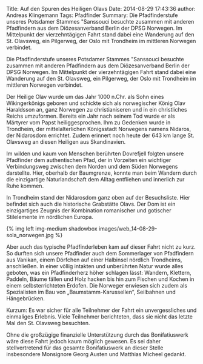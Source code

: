 Title: Auf den Spuren des Heiligen Olavs
Date: 2014-08-29 17:43:36
author: Andreas Klingemann
Tags: Pfadfinder
Summary: Die Pfadfinderstufe unseres Potsdamer Stammes "Sanssouci besuchte zusammen mit anderen Pfadfindern aus dem Diözesanverband Berlin der DPSG Norwegen. Im Mittelpunkt der vierzehntägigen Fahrt stand dabei eine Wanderung auf den St. Olavsweg, ein Pilgerweg, der Oslo mit Trondheim im mittleren Norwegen verbindet.

Die Pfadfinderstufe unseres Potsdamer Stammes "Sanssouci besuchte zusammen mit anderen Pfadfindern aus dem Diözesanverband Berlin der DPSG Norwegen. Im Mittelpunkt der vierzehntägigen Fahrt stand dabei eine Wanderung auf den St. Olavsweg, ein Pilgerweg, der Oslo mit Trondheim im mittleren Norwegen verbindet.

Der Heilige Olav wurde um das Jahr 1000 n.Chr. als Sohn eines Wikingerkönigs geboren und schickte sich als norwegischer König Olav Haraldsson an, ganz Norwegen zu christianiseren und in ein christliches Reichs umzuformen. Bereits ein Jahr nach seinem Tod wurde er als Märtyrer vom Papst heiliggesprochen. Ihm zu Gedenken wurde in Trondheim, der mittelalterlichen Königsstadt Norwegens namens Nidaros, der Nidarosdom errichtet. Zudem erinnert noch heute der 643 km lange St. Olavsweg an diesen Heiligen aus Skandinavien.

Im wilden und kaum von Menschen berührten Dovrefjell folgten unsere Pfadfinder dem authentischen Pfad, der in Vorzeiten ein wichtiger Verbindungsweg zwischen dem Norden und dem Süden Norwegens darstellte. Hier, oberhalb der Baumgrenze, konnte man beim Wandern durch die einzigartige Naturlandschaft dem Alltag entfliehen und innerlich zur Ruhe kommen.

In Trondheim stand der Nidarosdom ganz oben auf der Besuchsliste. Hier befindet sich auch die historische Grabstätte Olavs. Der Dom ist ein einzigartiges Zeugnis der Kombination romanischer und gotischer Stilelemente im nördlichen Europa.

{% img left img-medium shadowbox images/web_14-08-29-sola_norwegen.jpg %}

Aber auch das typische Pfadfinderleben kam auf dieser Fahrt nicht zu kurz. So durften sich unsere Pfadfinder auch dem Sommerlager von Pfadfindern aus Vanikan, einem Dörfchen auf einer Halbinsel nördlich Trondheims, anschließen. In einer völlig intakten und unberührten Natur wurde alles geboten, was ein Pfadfinderherz höher schlagen lässt: Wandern, Klettern, Paddeln, Bäume fällen und Holz hacken bis hin zum Fischen und Kochen in einem selbsterrichteten Erdofen. Die Norweger erwiesen sich zudem als Spezialisten im Bau von „Baumstamm-Karussellen“, Seilbahnen und Hängebrücken.

Kurzum: Es war sicher für alle Teilnehmer der Fahrt ein unvergessliches und einmaliges Erlebnis. Viele Teilnehmer berichteten, dass sie nicht das letzte Mal den St. Olavsweg besuchten.

Ohne die großzügige finanzielle Unterstützung durch das Bonifatiuswerk wäre diese Fahrt jedoch kaum möglich gewesen. Es sei daher stellvertretend für das gesamte Bonifatiuswerk an dieser Stelle insbesondere Monsignore Georg Austen und Matthias Micheel gedankt.

